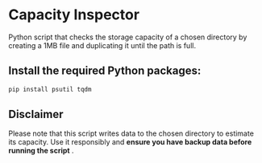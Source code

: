 # Capacity Inspector
Python script that checks the storage capacity of a chosen directory by creating a 1MB file and duplicating it until the path is full.
## Install the required Python packages:
```python
pip install psutil tqdm
```
## Disclaimer
Please note that this script writes data to the chosen directory to estimate its capacity. Use it responsibly and **ensure you have backup data before running the script** .
